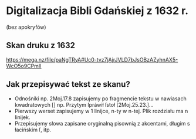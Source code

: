 # Digitalizacja Bibli Gdańskiej z 1632 r.
(bez apokryfów)
## Skan druku z 1632
https://mega.nz/file/paNgTRyA#Uc0-tvz7jAjrJVLD7bJsOBzAZyhnAX5-WcO5o9CPmII
## Jak przepisywać tekst ze skanu?
 - Odnośniki np. 2Moj.17.8 zapisujemy po fragmencie tekstu w nawiasach kwadratowych [] np. Przytym ſpráwił ſstoł [2Moj.25.23.]...
 - Pierwszy werset zapisujemy w 1 linijce, n-ty w n-tej. Plik rozdziału ma n linijek.
 - Przepisujemy słowa zapisane oryginalną pisownią z akcentami, długim s łacińskim ſ, itp.
